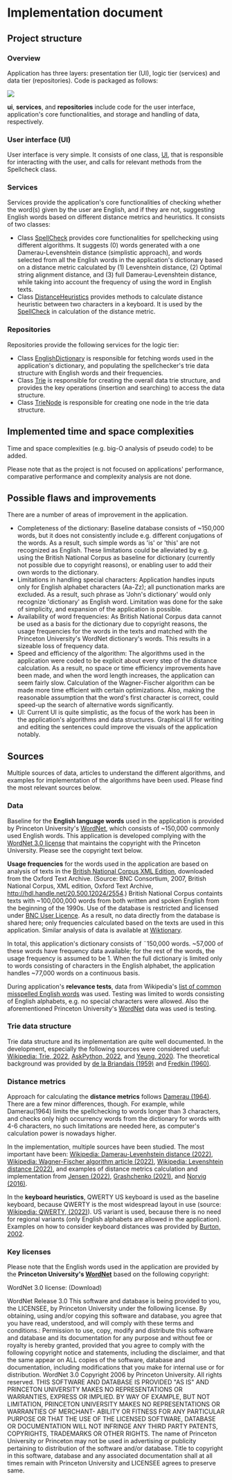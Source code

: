 # Implementation document

## Project structure

### Overview

Application has three layers: presentation tier (UI), logic tier (services) and data tier (repositories). Code is packaged as follows:

![](./pictures/architecture_package_classes.png)

__ui__, __services__, and __repositories__ include code for the user interface, application's core functionalities, and storage and handling of data, respectively.

### User interface (UI)

User interface is very simple. It consists of one class, [UI](../src/ui/ui.py), that is responsible for interacting with the user, and calls for relevant methods from the Spellcheck class.

### Services

Services provide the application's core functionalities of checking whether the word(s) given by the user are English, and if they are not, suggesting English words based on different distance metrics and heuristics. It consists of two classes:
* Class [SpellCheck](../src/services/spell_check.py) provides core functionalities for spellchecking using different algorithms. It suggests (0) words generated with a one Damerau-Levenshtein distance (simplistic approach), and words selected from all the English words in the application's dictionary based on a distance metric calculated by (1) Levenshtein distance, (2) Optimal string alignment distance, and (3) full Damerau-Levenshtein distance, while taking into account the frequency of using the word in English texts.
* Class [DistanceHeuristics](../src/services/heuristics.py) provides methods to calculate distance heuristic between two characters in a keyboard. It is used by the [SpellCheck](../src/services/spell_check.py) in calculation of the distance metric.

### Repositories

Repositories provide the following services for the logic tier:  
* Class [EnglishDictionary](../src/repositories/db_utilities.py) is responsible for fetching words used in the application's dictionary, and populating the spellchecker's trie data structure with English words and their frequencies.
* Class [Trie](../src/repositories/trie.py) is responsible for creating the overall data trie structure, and provides the key operations (insertion and searching) to access the data structure.
* Class [TrieNode](../src/repositories/trie.py) is responsible for creating one node in the trie data structure.

## Implemented time and space complexities

Time and space complexities (e.g. big-O analysis of pseudo code) to be added.

Please note that as the project is not focused on applications' performance, comparative performance and complexity analysis are not done.

## Possible flaws and improvements

There are a number of areas of improvement in the application. 
* Completeness of the dictionary: Baseline database consists of ~150,000 words, but it does not consistently include e.g. different conjugations of the words. As a result, such simple words as 'is' or 'this' are not recognized as English. These limitations could be alleviated by e.g. using the British National Corpus as baseline for dictionary (currently not possible due to copyright reasons), or enabling user to add their own words to the dictionary. 
* Limitations in handling special characters: Application handles inputs only for English alphabet characters (Aa-Zz); all punctionation marks are excluded. As a result, such phrase as 'John's dictionary' would only recognize 'dictionary' as English word. Limitation was done for the sake of simplicity, and expansion of the application is possible.
* Availability of word frequencies: As British National Corpus data cannot be used as a basis for the dictionary due to copyright reasons, the usage frequencies for the words in the texts and matched with the Princeton University's WordNet dictionary's words. This results in a sizeable loss of frequency data. 
* Speed and efficiency of the algorithm: The algorithms used in the application were coded to be explicit about every step of the distance calculation. As a result, no space or time efficiency improvements have been made, and when the word length increases, the application can seem fairly slow. Calculation of the Wagner-Fischer algorithm can be made more time efficient with certain optimizations. Also, making the reasonable assumption that the word's first character is correct, could speed-up the search of alternative words significantly. 
* UI: Current UI is quite simplistic, as the focus of the work has been in the application's algorithms and data structures. Graphical UI for writing and editing the sentences could improve the visuals of the application notably.

## Sources

Multiple sources of data, articles to understand the different algorithms, and examples for implementation of the algorithms have been used. Please find the most relevant sources below.

### Data

Baseline for the **English language words** used in the application is provided by Princeton University's [WordNet](https://wordnet.princeton.edu/), which consists of ~150,000 commonly used English words. This application is developed complying with the [WordNet 3.0 license](https://wordnet.princeton.edu/license-and-commercial-use) that maintains the copyright with the Princeton University. Please see the copyright text below. 

**Usage frequencies** for the words used in the application are based on analysis of texts in the [British National Corpus XML Edition](https://ota.bodleian.ox.ac.uk/repository/xmlui/handle/20.500.12024/2554), downloaded from the Oxford Text Archive. (Source: BNC Consortium, 2007, British National Corpus, XML edition, Oxford Text Archive, http://hdl.handle.net/20.500.12024/2554.) British National Corpus containts texts with ~100,000,000 words from both written and spoken English from the beginning of the 1990s. Use of the database is restricted and licensed under [BNC User Licence](http://www.natcorp.ox.ac.uk/docs/licence.html). As a result, no data directly from the database is shared here; only frequencies calculated based on the texts are used in this application. Similar analysis of data is available at [Wiktionary](https://en.wiktionary.org/wiki/Wiktionary:Frequency_lists). 

In total, this application's dictionary consists of ¨150,000 words. ~57,000 of these words have frequency data available; for the rest of the words, the usage frequency is assumed to be 1. When the full dictionary is limited only to words consisting of characters in the English alphabet, the application handles ~77,000 words on a continuous basis.

During application's **relevance tests**, data from Wikipedia's [list of common misspelled English words](https://en.wikipedia.org/wiki/Wikipedia:Lists_of_common_misspellings/For_machines) was used. Testing was limited to words consisting of English alphabets, e.g. no special characters were allowed. Also the aforementioned Princeton University's [WordNet](https://wordnet.princeton.edu/) data was used is testing. 

### Trie data structure

Trie data structure and its implementation are quite well documented. In the development, especially the following sources were considered useful: [Wikipedia: Trie, 2022](https://en.wikipedia.org/wiki/Trie), [AskPython, 2022](https://www.askpython.com/python/examples/trie-data-structure), and [Yeung, 2020](https://albertauyeung.github.io/2020/06/15/python-trie.html/). The theoretical background was provided by [de la Briandais (1959)](https://dl.acm.org/doi/pdf/10.1145/1457838.1457895) and [Fredkin (1960)](https://dl.acm.org/doi/10.1145/367390.367400).

### Distance metrics

Approach for calculating the **distance metrics** follows [Damerau (1964)](https://dl.acm.org/doi/abs/10.1145/363958.363994). There are a few minor differences, though. For example, while Damerau(1964) limits the spellchecking to words longer than 3 characters, and checks only high occurrency words from the dictionary for words with 4-6 characters, no such limitations are needed here, as computer's calculation power is nowadays higher. 

In the implementation, multiple sources have been studied. The most important have been: [Wikipedia: Damerau-Levenhstein distance (2022)](https://en.wikipedia.org/wiki/Damerau%E2%80%93Levenshtein_distance), [Wikipedia: Wagner-Fischer algorithm article (2022)](https://en.wikipedia.org/wiki/Wagner%E2%80%93Fischer_algorithm), [Wikipedia: Levenshtein distance (2022)](https://en.wikipedia.org/wiki/Levenshtein_distance), and examples of distance metrics calculation and implementation from [Jensen (2022)](https://www.lemoda.net/text-fuzzy/damerau-levenshtein/index.html), [Grashchenko (2021)](https://www.baeldung.com/cs/levenshtein-distance-computation), and [Norvig (2016)](http://norvig.com/spell-correct.html).

In the **keyboard heuristics**, QWERTY US keyboard is used as the baseline keyboard, because QWERTY is the most widespread layout in use (source: [Wikipedia: QWERTY, (2022)](https://en.wikipedia.org/wiki/QWERTY)). US variant is used, because there is no need for regional variants (only English alphabets are allowed in the application). Examples on how to consider keyboard distances was provided by [Burton, 2002](https://metacpan.org/pod/String::KeyboardDistance).

### Key licenses

Please note that the English words used in the application are provided by the **Princeton University's [WordNet](https://wordnet.princeton.edu/)** based on the following copyright: 

WordNet 3.0 license: (Download)

WordNet Release 3.0 This software and database is being provided to you, the LICENSEE, by Princeton University under the following license. By obtaining, using and/or copying this software and database, you agree that you have read, understood, and will comply with these terms and conditions.: Permission to use, copy, modify and distribute this software and database and its documentation for any purpose and without fee or royalty is hereby granted, provided that you agree to comply with the following copyright notice and statements, including the disclaimer, and that the same appear on ALL copies of the software, database and documentation, including modifications that you make for internal use or for distribution. WordNet 3.0 Copyright 2006 by Princeton University. All rights reserved. THIS SOFTWARE AND DATABASE IS PROVIDED "AS IS" AND PRINCETON UNIVERSITY MAKES NO REPRESENTATIONS OR WARRANTIES, EXPRESS OR IMPLIED. BY WAY OF EXAMPLE, BUT NOT LIMITATION, PRINCETON UNIVERSITY MAKES NO REPRESENTATIONS OR WARRANTIES OF MERCHANT- ABILITY OR FITNESS FOR ANY PARTICULAR PURPOSE OR THAT THE USE OF THE LICENSED SOFTWARE, DATABASE OR DOCUMENTATION WILL NOT INFRINGE ANY THIRD PARTY PATENTS, COPYRIGHTS, TRADEMARKS OR OTHER RIGHTS. The name of Princeton University or Princeton may not be used in advertising or publicity pertaining to distribution of the software and/or database. Title to copyright in this software, database and any associated documentation shall at all times remain with Princeton University and LICENSEE agrees to preserve same.